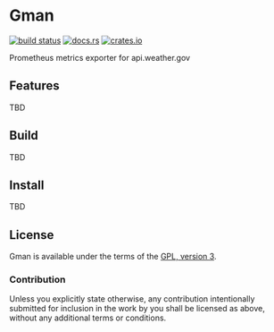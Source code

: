 # Gman

[![build status](https://circleci.com/gh/56quarters/gman.svg?style=shield)](https://circleci.com/gh/56quarters/gman)
[![docs.rs](https://docs.rs/gman/badge.svg)](https://docs.rs/gman/)
[![crates.io](https://img.shields.io/crates/v/gman.svg)](https://crates.io/crates/gman/)

Prometheus metrics exporter for api.weather.gov

## Features

TBD

## Build

TBD

## Install

TBD

## License

Gman is available under the terms of the [GPL, version 3](LICENSE).

### Contribution

Unless you explicitly state otherwise, any contribution intentionally submitted
for inclusion in the work by you shall be licensed as above, without any
additional terms or conditions.
